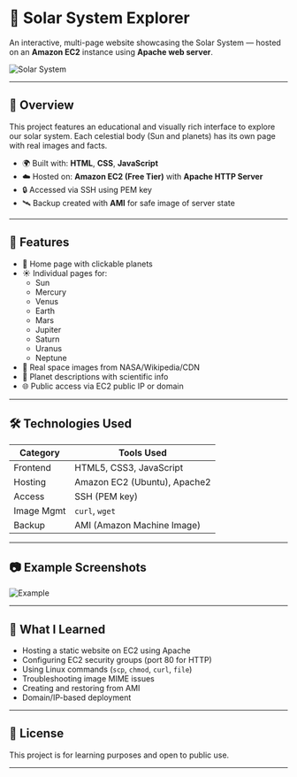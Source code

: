 # 🌌 Solar System Explorer

An interactive, multi-page website showcasing the Solar System — hosted on an **Amazon EC2** instance using **Apache web server**.

![Solar System](https://upload.wikimedia.org/wikipedia/commons/4/4c/Solar_sys8.jpg](https://en.wikipedia.org/wiki/Solar_System#/media/File:Solar_System_true_color_(title_and_caption).jpg))

---

## 🚀 Overview

This project features an educational and visually rich interface to explore our solar system. Each celestial body (Sun and planets) has its own page with real images and facts.

- 🌍 Built with: **HTML**, **CSS**, **JavaScript**
- ☁️ Hosted on: **Amazon EC2 (Free Tier)** with **Apache HTTP Server**
- 🔒 Accessed via SSH using PEM key
- 🛰️ Backup created with **AMI** for safe image of server state

---

## 🌠 Features

- 💫 Home page with clickable planets
- ☀️ Individual pages for:
  - Sun
  - Mercury
  - Venus
  - Earth
  - Mars
  - Jupiter
  - Saturn
  - Uranus
  - Neptune
- 📸 Real space images from NASA/Wikipedia/CDN
- 🧾 Planet descriptions with scientific info
- 🌐 Public access via EC2 public IP or domain

---

## 🛠️ Technologies Used

| Category    | Tools Used                    |
|------------|-------------------------------|
| Frontend   | HTML5, CSS3, JavaScript       |
| Hosting    | Amazon EC2 (Ubuntu), Apache2  |
| Access     | SSH (PEM key)                 |
| Image Mgmt | `curl`, `wget`                |
| Backup     | AMI (Amazon Machine Image)    |

---

## 📷 Example Screenshots

![Example](https://upload.wikimedia.org/wikipedia/commons/thumb/c/c3/Solar_sys8.jpg/1024px-Solar_sys8.jpg)

---

## 🧠 What I Learned

- Hosting a static website on EC2 using Apache
- Configuring EC2 security groups (port 80 for HTTP)
- Using Linux commands (`scp`, `chmod`, `curl`, `file`)
- Troubleshooting image MIME issues
- Creating and restoring from AMI
- Domain/IP-based deployment

---

## 🧾 License

This project is for learning purposes and open to public use.

---


